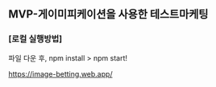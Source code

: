 ## MVP-게이미피케이션을 사용한 테스트마케팅

### [로컬 실행방법]

파일 다운 후,
npm install > npm start!

https://image-betting.web.app/
